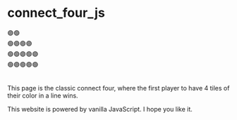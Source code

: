 # connect_four_js
<div>🟣🟢</div>
<div>🟢🟣🟢🟣</div>
<div>🟢🟢🟣🟢🟣</div>
<div>🟢🟣🟢🟣🟢</div>
<br>
<p>This page is the classic connect four, where the first player to have 4 tiles of their color in a line wins.</p>
<p>This website is powered by vanilla JavaScript. I hope you like it.</p>
